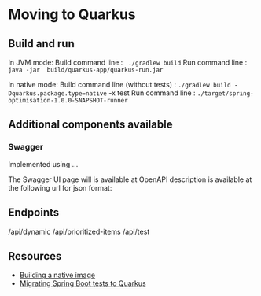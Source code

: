 # Moving to Quarkus

## Build and run

In JVM mode:
Build command line : ` ./gradlew build`
Run command line : `java -jar  build/quarkus-app/quarkus-run.jar`

In native mode:
Build command line (without tests) : `./gradlew build -Dquarkus.package.type=native` -x test
Run command line : `./target/spring-optimisation-1.0.0-SNAPSHOT-runner`

## Additional components available

### Swagger

Implemented using ...

The Swagger UI page will is available at 
OpenAPI description is available at the following url for json format: 

## Endpoints

/api/dynamic
/api/prioritized-items
/api/test

## Resources

* [Building a native image](https://quarkus.io/guides/building-native-image)
* [Migrating Spring Boot tests to Quarkus](https://developers.redhat.com/blog/2020/07/17/migrating-spring-boot-tests-to-quarkus)
